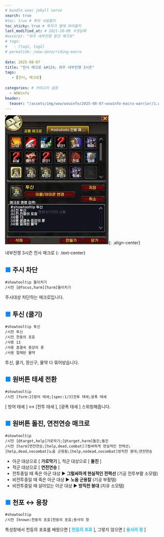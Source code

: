 ```yaml
---
# bundle exec jekyll serve
search: true
#toc: true # 목차 사용할지
toc_sticky: true # 목차가 옆에 따라올지
last_modified_at: # 2021-10-09 수정날짜
#excerpt: "와우 내부전쟁 탈것 매크로"
# tags:
#   - [tag1, tag2]
# permalink: /wow-data/riding-macro

date: 2025-08-07
title: "전사 매크로 &#124; 와우 내부전쟁 3시즌"
tags:
   - [전사, 매크로]

categories: # 카테고리 설정
  - WOWinfo
header:
  teaser: "/assets/img/wow/wowinfo/2025-08-07-wowinfo-macro-warrior/1.webp"
---
```

![alt text](/assets/img/wow/wowinfo/2025-08-07-wowinfo-macro-warrior/1.webp){: .align-center}

내부전쟁 3시즌 전사 매크로
{: .text-center}

## <span style="color:#0b89ff">■</span> 주시 차단
```
#showtooltip 들이치기
/시전 [@focus,harm][harm]들이치기
```
주시대상 차단하는 매크로입니다.  

## <span style="color:#0b89ff">■</span> 투신 (쿨기)
```
#showtooltip 투신
/시전 투신
/시전 천둥의 포효
/사용 13
/사용 꿈결속 증강의 룬  
/사용 절제된 물약​
```
투신, 쿨기, 장신구, 물약 다 묶어놨습니다.  

## <span style="color:#0b89ff">■</span> 원버튼 태세 전환
```  
#showtooltip
/시전 [form:2]방어 태세;[spec:1/3]전투 태세;광폭 태세​
```  
[ 방어 태세 ] ↔ [전투 태세 ], [광폭 태세 ] 스위칭해줍니다.  

## <span style="color:#0b89ff">■</span> 원버튼 돌진, 연전연승 매크로
```
#showtooltip
/시전 [@target,help]가로막기;[@target,harm]돌진;돌진
/시전 [harm]연전연승;[help,dead,combat]그럴싸하게 현실적인 전력선;[help,dead,nocombat]노움 군용칼;[help,nodead,nocombat]방직천 붕대;연전연승
```

- 아군 대상으로 [ **가로막기** ], 적군 대상으로 [ **돌진** ] 
- 적군 대상으로 [ **연전연승** ]
- 전투중일 때 죽은 아군 대상 ▶ **그럴싸하게 현실적인 전력선** (기공 전투부활 소모템)
- 비전투중일 때 죽은 아군 대상 ▶ **노움 군용칼** (기공 부활템)
- 비전투중일 때 살아있는 아군 대상 ▶ **방직천 붕대** (치유 소모템)  

## <span style="color:#0b89ff">■</span> 천포 ↔ 용창
```
#showtooltip
/시전 [known:천둥의 포효]천둥의 포효;용사의 창
```
특성창에서 천둥의 포효를 배웠으면 [ **<span style="color:#26beff">천둥의 포효</span>** ], 그렇지 않으면 [ **<span style="color:#26beff">용사의 창</span>** ]
